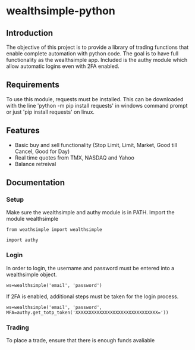 # wealthsimple-python

## Introduction
The objective of this project is to provide a library of trading functions that enable complete automation with python code. The goal is to have full functionality as the wealthsimple app. Included is the authy module which allow automatic logins even with 2FA enabled.

## Requirements
To use this module, requests must be installed. This can be downloaded with the line 'python -m pip install requests' in windows command prompt or just 'pip install requests' on linux.

## Features
- Basic buy and sell functionality (Stop Limit, Limit, Market, Good till Cancel, Good for Day)
- Real time quotes from TMX, NASDAQ and Yahoo
- Balance retreival

## Documentation

### Setup
Make sure the wealthsimple and authy module is in PATH.
Import the module wealthsimple

`from weathsimple import wealthsimple`

`import authy`

### Login
In order to login, the username and password must be entered into a wealthsimple object.

`ws=wealthsimple('email', 'password')`

If 2FA is enabled, additional steps must be taken for the login process.

`ws=wealthsimple('email', 'password', MFA=authy.get_totp_token('XXXXXXXXXXXXXXXXXXXXXXXXXXXXXXX='))`


### Trading

To place a trade, ensure that there is enough funds avaliable
